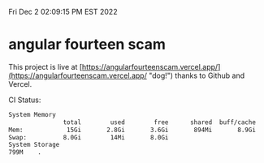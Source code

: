 Fri Dec  2 02:09:15 PM EST 2022

# angular fourteen scam


This project is live at [https://angularfourteenscam.vercel.app/](https://angularfourteenscam.vercel.app/ "dog!") thanks to Github and Vercel.

CI Status: 

```bash
System Memory
               total        used        free      shared  buff/cache   available
Mem:            15Gi       2.8Gi       3.6Gi       894Mi       8.9Gi        11Gi
Swap:          8.0Gi        14Mi       8.0Gi
System Storage
799M	.
```
